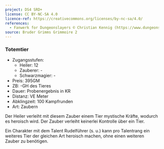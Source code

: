 ```yaml
---
project: DS4 SRD+
license: CC BY-NC-SA 4.0
licence-ref: https://creativecommons.org/licenses/by-nc-sa/4.0/
references: 
  - Fanwerk for Dungeonslayers © Christian Kennig (https://www.dungeonslayers.net/)
source: Bruder Grimms Grimmoire 2
---
```


### Totemtier

- Zugangsstufen:
  - Heiler: 12
  - Zauberer: -
  - Schwarzmagier: -
- Preis: 395GM
- ZB: -GH des Tieres
- Dauer: Probenergebnis in KR
- Distanz: VE Meter
- Abklingzeit: 100 Kampfrunden
- Art: Zaubern

Der Heiler verleiht mit diesem Zauber einem Tier mystische Kräfte, wodurch es heroisch wird. Der Zauber verleiht keinerlei Kontrolle über ein Tier.

Ein Charakter mit dem Talent Rudelführer (s. u.) kann pro Talentrang ein weiteres Tier der gleichen Art heroisch machen, ohne einen weiteren Zauber zu benötigen.

